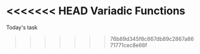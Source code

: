 <<<<<<< HEAD
Variadic Functions
=======
Today's task
>>>>>>> 76b89d345f8c867db89c2867a8671771cec8e66f
